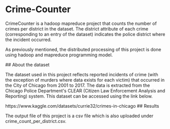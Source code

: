 # Crime-Counter
<p>CrimeCounter is a hadoop mapreduce project that counts the number of crimes per district in the dataset. The district attribute of each crime (corresponding to an entry of the dataset) indicates the police district where the incident occurred.</p>
<p></p>
<p>As previously mentioned, the distributed processing of this project is done using hadoop and mapreduce programming model.</p>
<p></p>
## About the dataset
<p>The dataset used in this project reflects reported incidents of crime (with the exception of murders where data exists for each victim) that occurred in the City of Chicago from 2001 to 2017. The data is extracted from the Chicago Police Department's CLEAR (Citizen Law Enforcement Analysis and Reporting) system. This dataset can be accessed using the link below.</p>
<p></p>
https://www.kaggle.com/datasets/currie32/crimes-in-chicago
## Results
<p>The output file of this project is a csv file which is also uploaded under crime_count_per_district.csv.</p>

